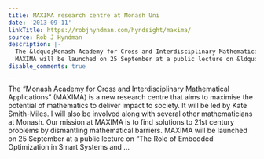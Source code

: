```yaml
---
title: MAXIMA research centre at Monash Uni
date: '2013-09-11'
linkTitle: https://robjhyndman.com/hyndsight/maxima/
source: Rob J Hyndman
description: |-
  The &ldquo;Monash Academy for Cross and Interdisciplinary Mathematical Applications&rdquo; (MAXIMA) is a new research centre that aims to maximise the potential of mathematics to deliver impact to society. It will be led by Kate Smith-Miles. I will also be involved along with several other mathematicians at Monash. Our mission at MAXIMA is to find solutions to 21st century problems by dismantling mathematical barriers.
  MAXIMA will be launched on 25 September at a public lecture on &ldquo;The Role of Embedded Optimization in Smart Systems and ...
disable_comments: true
---
```

The &ldquo;Monash Academy for Cross and Interdisciplinary Mathematical Applications&rdquo; (MAXIMA) is a new research centre that aims to maximise the potential of mathematics to deliver impact to society. It will be led by Kate Smith-Miles. I will also be involved along with several other mathematicians at Monash. Our mission at MAXIMA is to find solutions to 21st century problems by dismantling mathematical barriers.
MAXIMA will be launched on 25 September at a public lecture on &ldquo;The Role of Embedded Optimization in Smart Systems and ...